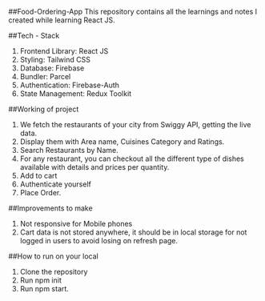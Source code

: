 ##Food-Ordering-App
This repository contains all the learnings and notes I created while learning React JS.

##Tech - Stack
1. Frontend Library: React JS
2. Styling: Tailwind CSS
3. Database: Firebase
4. Bundler: Parcel
5. Authentication: Firebase-Auth
6. State Management: Redux Toolkit

##Working of project
1. We fetch the restaurants of your city from Swiggy API, getting the live data.
2. Display them with Area name, Cuisines Category and Ratings.
3. Search Restaurants by Name.
4. For any restaurant, you can checkout all the different type of dishes available with details and prices per quantity.
5. Add to cart
6. Authenticate yourself
7. Place Order.

##Improvements to make
1. Not responsive for Mobile phones
2. Cart data is not stored anywhere, it should be in local storage for not logged in users to avoid losing on refresh page.

##How to run on your local
1. Clone the repository
2. Run npm init
3. Run npm start.
